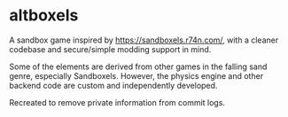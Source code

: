 # altboxels
A sandbox game inspired by https://sandboxels.r74n.com/, with a cleaner codebase and secure/simple modding support in mind.

Some of the elements are derived from other games in the falling sand genre, especially Sandboxels. However, the physics engine and other backend code are custom and independently developed.

Recreated to remove private information from commit logs.